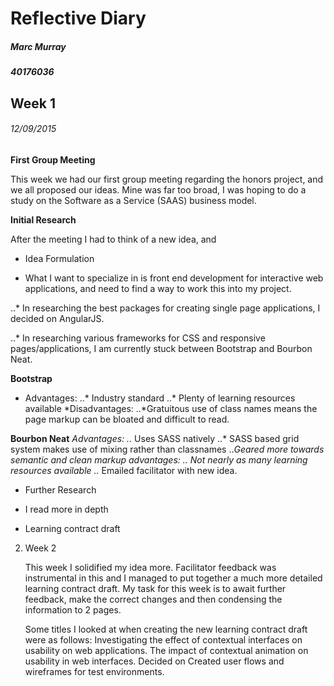 # Reflective Diary
##### Marc Murray
##### 40176036

## Week 1 
###### 12/09/2015

__First Group Meeting__ 

This week we had our first group meeting regarding the honors project, and we all proposed our ideas.
Mine was far too broad, I was hoping to do a study on the Software as a Service (SAAS) business model.



__Initial Research__

After the meeting I had to think of a new idea, and 

 

* Idea Formulation

* What I want to specialize in is front end development for interactive web applications, and need to find a way to work this into my project. 

        
..* In researching the best packages for creating single page applications, I decided on AngularJS.

        
..* In researching various frameworks for CSS and responsive pages/applications, I am currently stuck between Bootstrap and Bourbon Neat.


__Bootstrap__
* Advantages:
    ..* Industry standard
    ..* Plenty of learning resources available
*Disadvantages:
..*Gratuitous use of class names means the page markup can be bloated and difficult to read.

__Bourbon Neat__
*Advantages:
    ..* Uses SASS natively
    ..* SASS based grid system makes use of mixing rather than classnames
    ..*Geared more towards semantic and clean markup
*advantages:
    ..* Not nearly as many learning resources available
    ..* Emailed facilitator with new idea.



- Further Research
- I read more in depth  



- Learning contract draft

 
 
2. Week 2
 

    This week I solidified my idea more. Facilitator feedback was instrumental in this and I managed to put together a much more detailed learning contract draft. My task for this week is to await further feedback, make the correct changes and then condensing the information to 2 pages.

    Some titles I looked at when creating the new learning contract draft were as follows:
        Investigating the effect of contextual interfaces on usability on web applications.
        The impact of contextual animation on usability in web interfaces.
    Decided on 
    Created user flows and wireframes for test environments.
